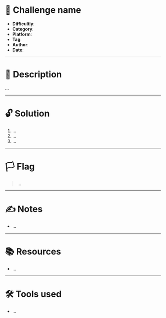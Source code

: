 # :briefcase: Challenge name

- **Difficultly**:
- **Category**:
- **Platform**:
- **Tag**:
- **Author**:
- **Date**:

---

# :pencil: Description

...

---

# :unlock: Solution

1. ...
2. ...
3. ...

---

# :white_flag: Flag

> ...

---

# :writing_hand: Notes

- ...

---

# :books: Resources

- ...

---

# :hammer_and_wrench: Tools used

- ...

